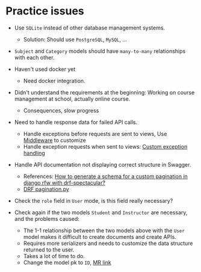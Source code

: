 # Practice issues

- Use `SQLite` instead of other database management systems.
  - Solution: Should use `PostgreSQL`, `MySQL`, ...

- `Subject` and `Category` models should have `many-to-many` relationships with each other.

- Haven't used docker yet
  - Need docker integration.

- Didn't understand the requirements at the beginning: Working on course management at school, actually online course.
  - Consequences, slow progress

- Need to handle response data for failed API calls.
  - Handle exceptions before requests are sent to views, Use [Middleware](https://docs.djangoproject.com/en/5.1/topics/http/middleware/) to customize
  - Handle exception requests when sent to views: [Custom exception handling](https://www.django-rest-framework.org/api-guide/exceptions/#custom-exception-handling)

- Handle API documentation not displaying correct structure in Swagger.
  - References: [How to generate a schema for a custom pagination in django rfw with drf-spectacular?](https://stackoverflow.com/questions/71431687/how-to-generate-a-schema-for-a-custom-pagination-in-django-rfw-with-drf-spectacu)
  - [DRF pagination.py](https://github.com/encode/django-rest-framework/blob/master/rest_framework/pagination.py)

- Check the `role` field in `User` mode, is this field really necessary?

- Check again if the two models `Student` and `Instructor` are necessary, and the problems caused:
  - The 1-1 relationship between the two models above with the `User` model makes it difficult to create documents and create APIs.
  - Requires more serializers and needs to customize the data structure returned to the user.
  - Takes a lot of time to do.
  - Change the model pk to `ID`, [MR link](https://gitlab.asoft-python.com/cuong.doan/django-training/-/merge_requests/14)
